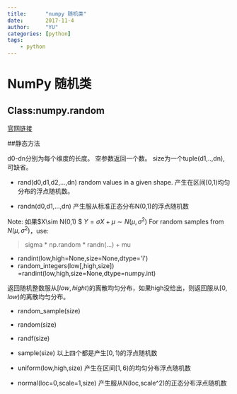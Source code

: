 ```yaml
---
title:      "numpy 随机类"
date:       2017-11-4
author:     "YU"
categories: [python]
tags:
    - python
--- 
```

# NumPy 随机类

## Class:numpy.random

[官网链接](https://docs.scipy.org/doc/numpy/reference/routines.random.html)

##静态方法

d0-dn分别为每个维度的长度。
空参数返回一个数。
size为一个tuple(d1,..,dn),可缺省。

* rand(d0,d1,d2,...,dn) random values in a given shape. 产生在区间\[0,1\)均匀分布的浮点随机数。

* randn(d0,d1,...,dn) 产生服从标准正态分布N(0,1)的浮点随机数

Note: 
如果$X\sim N(0,1) $
$Y=\sigma X+\mu\sim N(\mu,\sigma^2)$
For random samples from $N(\mu,\sigma^2)$，use:

> sigma * np.random * randn(...) + mu

* randint(low,high=None,size=None,dtype='i')
* random_integers(low[,high,size]) =randint(low,high,size=None,dtype=numpy.int)

返回随机整数服从$[low,hight)$的离散均匀分布，如果high没给出，则返回服从$[0,low)$的离散均匀分布。

* random_sample(size)
* random(size)
* randf(size)
* sample(size) 以上四个都是产生$[0,1)$的浮点随机数

* uniform(low,high,size) 产生在区间$[1,6)$的均匀分布浮点随机数

* normal(loc=0,scale=1,size) 产生服从N(loc,scale^2)的正态分布浮点随机数
